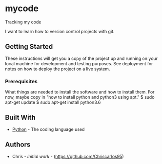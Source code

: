 # mycode
Tracking my code

I want to learn how to version control projects with git.

## Getting Started

These instructions will get you a copy of the project up and running on your local machine
for development and testing purposes. See deployment for notes on how to deploy the project
on a live system.

### Prerequisites

What things are needed to install the software and how to install them. For now, maybe copy in
"how to install python and python3 using apt."
$ sudo apt-get update
$ sudo apt-get install python3.6

## Built With

* [Python](https://www.python.org/) - The coding language used

## Authors

* Chris - *Initial work* - (https://github.com/Chriscarlos95)
